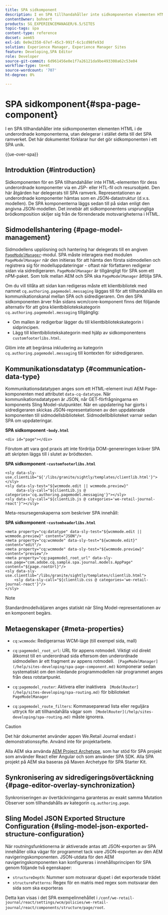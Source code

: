 ```yaml
---
title: SPA sidkomponent
description: I en SPA tillhandahåller inte sidkomponenten elementen HTML i de underordnade komponenterna, utan delegerar i stället detta till det SPA ramverket. Det här dokumentet förklarar hur det gör sidkomponenten i ett SPA unik.
contentOwner: bohnert
products: SG_EXPERIENCEMANAGER/6.5/SITES
topic-tags: spa
content-type: reference
docset: aem65
exl-id: 0e9e2350-67ef-45c3-991f-6c1cd98fe93d
solution: Experience Manager, Experience Manager Sites
feature: Developing,SPA Editor
role: Developer
source-git-commit: 6d961456e0e1f7a26121da9be493308a62c53e04
workflow-type: tm+mt
source-wordcount: '707'
ht-degree: 0%

---
```



# SPA sidkomponent{#spa-page-component}

I en SPA tillhandahåller inte sidkomponenten elementen HTML i de underordnade komponenterna, utan delegerar i stället detta till det SPA ramverket. Det här dokumentet förklarar hur det gör sidkomponenten i ett SPA unik.

{{ue-over-spa}}

## Introduktion {#introduction}

Sidkomponenten för en SPA tillhandahåller inte HTML-elementen för dess underordnade komponenter via en JSP- eller HTL-fil och resursobjekt. Den här åtgärden har delegerats till SPA ramverk. Representationen av underordnade komponenter hämtas som en JSON-datastruktur (d.v.s. modellen). De SPA komponenterna läggs sedan till på sidan enligt den angivna JSON-modellen. Det innebär att sidkomponentens ursprungliga brödkomposition skiljer sig från de förrenderade motsvarigheterna i HTML.

## Sidmodellshantering {#page-model-management}

Sidmodellens upplösning och hantering har delegerats till en angiven [`PageModelManager`](/help/sites-developing/spa-blueprint.md#pagemodelmanager)-modul. SPA måste interagera med modulen `PageModelManager` när den initieras för att hämta den första sidmodellen och registrera sig för modelluppdateringar - oftast när författaren redigerar sidan via sidredigeraren. `PageModelManager` är tillgängligt för SPA som ett nPM-paket. Som tolk mellan AEM och SPA ska `PageModelManager` åtfölja SPA.

Om du vill tillåta att sidan kan redigeras måste ett klientbibliotek med namnet `cq.authoring.pagemodel.messaging` läggas till för att tillhandahålla en kommunikationskanal mellan SPA och sidredigeraren. Om den SPA sidkomponenten ärver från sidans wcm/core-komponent finns det följande alternativ för att göra klientbibliotekskategorin `cq.authoring.pagemodel.messaging` tillgänglig:

* Om mallen är redigerbar lägger du till klientbibliotekskategorin i sidprincipen.
* Lägg till klientbibliotekskategorin med hjälp av sidkomponentens `customfooterlibs.html`.

Glöm inte att begränsa inkludering av kategorin `cq.authoring.pagemodel.messaging` till kontexten för sidredigeraren.

## Kommunikationsdatatyp {#communication-data-type}

Kommunikationsdatatypen anges som ett HTML-element inuti AEM Page-komponenten med attributet `data-cq-datatype`. När kommunikationsdatatypen är JSON, når GET-förfrågningarna en komponents Sling Model-slutpunkter. När en uppdatering har gjorts i sidredigeraren skickas JSON-representationen av den uppdaterade komponenten till sidmodellsbiblioteket. Sidmodellbiblioteket varnar sedan SPA om uppdateringar.

**SPA sidkomponent -`body.html`**

```
<div id="page"></div>
```

Förutom att vara god praxis att inte fördröja DOM-genereringen kräver SPA att skripten läggs till i slutet av brödtexten.

**SPA sidkomponent -`customfooterlibs.html`**

```
<sly data-sly-use.clientLib="${'/libs/granite/sightly/templates/clientlib.html'}"></sly>
<sly data-sly-test="${wcmmode.edit || wcmmode.preview}"
     data-sly-call="${clientLib.js @ categories='cq.authoring.pagemodel.messaging'}"></sly>
<sly data-sly-call="${clientLib.js @ categories='we-retail-journal-react'}"></sly>
```

Meta-resursegenskaperna som beskriver SPA innehåll:

**SPA sidkomponent -`customheaderlibs.html`**

```
<meta property="cq:datatype" data-sly-test="${wcmmode.edit || wcmmode.preview}" content="JSON"/>
<meta property="cq:wcmmode" data-sly-test="${wcmmode.edit}" content="edit"/>
<meta property="cq:wcmmode" data-sly-test="${wcmmode.preview}" content="preview"/>
<meta property="cq:pagemodel_root_url" data-sly-use.page="com.adobe.cq.sample.spa.journal.models.AppPage" content="${page.rootUrl}"/>
<sly data-sly-use.clientlib="/libs/granite/sightly/templates/clientlib.html">
    <sly data-sly-call="${clientlib.css @ categories='we-retail-journal-react'}"/>
</sly>
```

>[!NOTE]
>
>Standardmodellväljaren anges statiskt när Sling Model-representationen av en komponent begärs.

## Metaegenskaper {#meta-properties}

* `cq:wcmmode`: Redigerarnas WCM-läge (till exempel sida, mall)
* `cq:pagemodel_root_url`: URL för appens rotmodell. Viktigt vid direkt åtkomst till en underordnad sida eftersom den underordnade sidmodellen är ett fragment av appens rotmodell. ` [PageModelManager](/help/sites-developing/spa-page-component.md)` komponerar sedan systematiskt om den inledande programmodellen när programmet anges från dess rotstartpunkt.

* `cq:pagemodel_router`: Aktivera eller inaktivera ` [ModelRouter](/help/sites-developing/spa-routing.md)` för biblioteket `PageModelManager`

* `cq:pagemodel_route_filters`: Kommaseparerad lista eller reguljära uttryck för att tillhandahålla vägar som ` [ModelRouter](/help/sites-developing/spa-routing.md)` måste ignorera.

>[!CAUTION]
>
>Det här dokumentet använder appen We.Retail Journal endast i demonstrationssyfte. Använd inte för projektarbete.
>
>Alla AEM ska använda [AEM Project Archetype](https://experienceleague.adobe.com/docs/experience-manager-core-components/using/developing/archetype/overview.html), som har stöd för SPA projekt som använder React eller Angular och som använder SPA SDK. Alla SPA projekt på AEM ska baseras på Maven Archetype för SPA Starter Kit.

## Synkronisering av sidredigeringsövertäckning {#page-editor-overlay-synchronization}

Synkroniseringen av övertäckningarna garanteras av exakt samma Mutation Observer som tillhandahålls av kategorin `cq.authoring.page`.

## Sling Model JSON Exported Structure Configuration {#sling-model-json-exported-structure-configuration}

När routningsfunktionerna är aktiverade antas att JSON-exporten av SPA innehåller olika vägar för programmet tack vare JSON-exporten av den AEM navigeringskomponenten. JSON-utdata för den AEM navigeringskomponenten kan konfigureras i innehållsprincipen för SPA genom följande två egenskaper:

* `structureDepth`: Nummer som motsvarar djupet i det exporterade trädet
* `structurePatterns`: Regex för en matris med regex som motsvarar den sida som ska exporteras

Detta kan visas i det SPA exempelinnehållet i `/conf/we-retail-journal/react/settings/wcm/policies/we-retail-journal/react/components/structure/page/root`.
